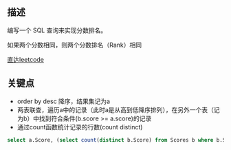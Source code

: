 ## 描述

编写一个 SQL 查询来实现分数排名。

如果两个分数相同，则两个分数排名（Rank）相同


[直达leetcode](https://leetcode-cn.com/problems/rank-scores/)

## 关键点

- order by desc 降序，结果集记为a
- 两表联查，遍历a中的记录（此时a是从高到低降序排列），在另外一个表（记为b）中找到符合条件(b.score >= a.score)的记录
- 通过count函数统计记录的行数(count distinct)




```SQL
select a.Score, (select count(distinct b.Score) from Scores b where b.Score >= a.Score) as Rank from Scores a order by a.Score desc
```